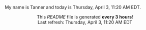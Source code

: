 My name is Tanner and today is Thursday, April 3, 11:20 AM EDT.

<p align="center">This <i>README</i> file is generated <b>every 3 hours</b>!</br>Last refresh: Thursday, April 3, 11:20 AM EDT<br /></p>
